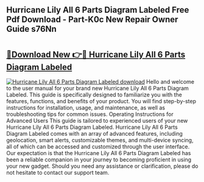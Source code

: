 ## Hurricane Lily All 6 Parts Diagram Labeled Free Pdf Download - Part-K0c New Repair Owner Guide s76Nn

# <h2><a href="http://dfu2x9g.blite.top/?on=Hurricane+Lily+All+6+Parts+Diagram+Labeled">🔗Download New 👉🔴 Hurricane Lily All 6 Parts Diagram Labeled</a></h2>

[![Hurricane Lily All 6 Parts Diagram Labeled download](https://i.imgur.com/lujVjoI.png)](http://dfu2x9g.blite.top/?on=Hurricane+Lily+All+6+Parts+Diagram+Labeled)
Hello and welcome to the user manual for your brand new Hurricane Lily All 6 Parts Diagram Labeled. This guide is specifically designed to familiarize you with the features, functions, and benefits of your product. You will find step-by-step instructions for installation, usage, and maintenance, as well as troubleshooting tips for common issues. Operating Instructions for Advanced Users This guide is tailored to experienced users of your new Hurricane Lily All 6 Parts Diagram Labeled. Hurricane Lily All 6 Parts Diagram Labeled comes with an array of advanced features, including geolocation, smart alerts, customizable themes, and multi-device syncing, all of which can be accessed and customized through the user interface. Our expectation is that the Hurricane Lily All 6 Parts Diagram Labeled has been a reliable companion in your journey to becoming proficient in using your new gadget. Should you need any assistance or clarification, please do not hesitate to contact our support team.
